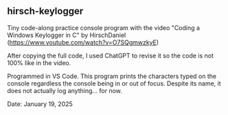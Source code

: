 ## hirsch-keylogger

Tiny code-along practice console program with the video "Coding a Windows Keylogger in C" by HirschDaniel (https://www.youtube.com/watch?v=O7SQgmwzkyE)

After copying the full code, I used ChatGPT to revise it so the code is not 100% like in the video.

Programmed in VS Code.
This program prints the characters typed on the console regardless the console being in or out of focus. Despite its name, it does not actually log anything... for now.

Date: January 19, 2025
